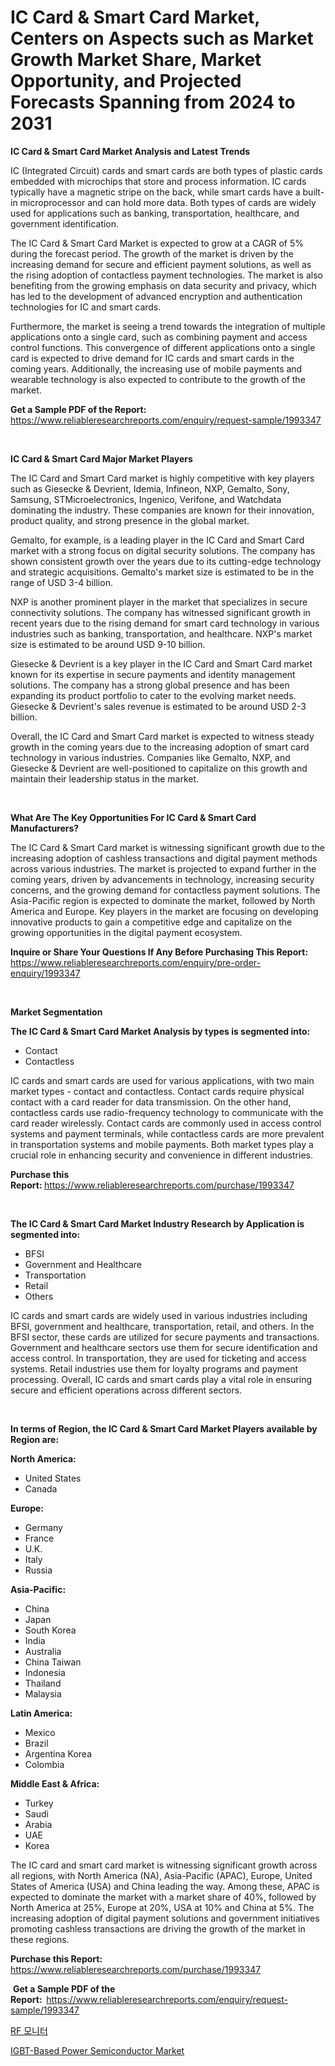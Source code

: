 <p><h1>IC Card & Smart Card Market, Centers on Aspects such as Market Growth Market Share, Market Opportunity, and Projected Forecasts Spanning from 2024 to 2031</h1></p><p><strong>IC Card & Smart Card Market Analysis and Latest Trends</strong></p>
<p><p>IC (Integrated Circuit) cards and smart cards are both types of plastic cards embedded with microchips that store and process information. IC cards typically have a magnetic stripe on the back, while smart cards have a built-in microprocessor and can hold more data. Both types of cards are widely used for applications such as banking, transportation, healthcare, and government identification.</p><p>The IC Card & Smart Card Market is expected to grow at a CAGR of 5% during the forecast period. The growth of the market is driven by the increasing demand for secure and efficient payment solutions, as well as the rising adoption of contactless payment technologies. The market is also benefiting from the growing emphasis on data security and privacy, which has led to the development of advanced encryption and authentication technologies for IC and smart cards.</p><p>Furthermore, the market is seeing a trend towards the integration of multiple applications onto a single card, such as combining payment and access control functions. This convergence of different applications onto a single card is expected to drive demand for IC cards and smart cards in the coming years. Additionally, the increasing use of mobile payments and wearable technology is also expected to contribute to the growth of the market.</p></p>
<p><strong>Get a Sample PDF of the Report:&nbsp;</strong> <a href="https://www.reliableresearchreports.com/enquiry/request-sample/1993347">https://www.reliableresearchreports.com/enquiry/request-sample/1993347</a></p>
<p>&nbsp;</p>
<p><strong>IC Card & Smart Card Major Market Players</strong></p>
<p><p>The IC Card and Smart Card market is highly competitive with key players such as Giesecke & Devrient, Idemia, Infineon, NXP, Gemalto, Sony, Samsung, STMicroelectronics, Ingenico, Verifone, and Watchdata dominating the industry. These companies are known for their innovation, product quality, and strong presence in the global market.</p><p>Gemalto, for example, is a leading player in the IC Card and Smart Card market with a strong focus on digital security solutions. The company has shown consistent growth over the years due to its cutting-edge technology and strategic acquisitions. Gemalto's market size is estimated to be in the range of USD 3-4 billion.</p><p>NXP is another prominent player in the market that specializes in secure connectivity solutions. The company has witnessed significant growth in recent years due to the rising demand for smart card technology in various industries such as banking, transportation, and healthcare. NXP's market size is estimated to be around USD 9-10 billion.</p><p>Giesecke & Devrient is a key player in the IC Card and Smart Card market known for its expertise in secure payments and identity management solutions. The company has a strong global presence and has been expanding its product portfolio to cater to the evolving market needs. Giesecke & Devrient's sales revenue is estimated to be around USD 2-3 billion.</p><p>Overall, the IC Card and Smart Card market is expected to witness steady growth in the coming years due to the increasing adoption of smart card technology in various industries. Companies like Gemalto, NXP, and Giesecke & Devrient are well-positioned to capitalize on this growth and maintain their leadership status in the market.</p></p>
<p>&nbsp;</p>
<p><strong>What Are The Key Opportunities For IC Card & Smart Card Manufacturers?</strong></p>
<p><p>The IC Card & Smart Card market is witnessing significant growth due to the increasing adoption of cashless transactions and digital payment methods across various industries. The market is projected to expand further in the coming years, driven by advancements in technology, increasing security concerns, and the growing demand for contactless payment solutions. The Asia-Pacific region is expected to dominate the market, followed by North America and Europe. Key players in the market are focusing on developing innovative products to gain a competitive edge and capitalize on the growing opportunities in the digital payment ecosystem.</p></p>
<p><strong>Inquire or Share Your Questions If Any Before Purchasing This Report:</strong> <a href="https://www.reliableresearchreports.com/enquiry/pre-order-enquiry/1993347">https://www.reliableresearchreports.com/enquiry/pre-order-enquiry/1993347</a></p>
<p>&nbsp;</p>
<p><strong>Market Segmentation</strong></p>
<p><strong>The IC Card & Smart Card Market Analysis by types is segmented into:</strong></p>
<p><ul><li>Contact</li><li>Contactless</li></ul></p>
<p><p>IC cards and smart cards are used for various applications, with two main market types - contact and contactless. Contact cards require physical contact with a card reader for data transmission. On the other hand, contactless cards use radio-frequency technology to communicate with the card reader wirelessly. Contact cards are commonly used in access control systems and payment terminals, while contactless cards are more prevalent in transportation systems and mobile payments. Both market types play a crucial role in enhancing security and convenience in different industries.</p></p>
<p><strong>Purchase this Report:&nbsp;</strong><a href="https://www.reliableresearchreports.com/purchase/1993347">https://www.reliableresearchreports.com/purchase/1993347</a></p>
<p>&nbsp;</p>
<p><strong>The IC Card & Smart Card Market Industry Research by Application is segmented into:</strong></p>
<p><ul><li>BFSI</li><li>Government and Healthcare</li><li>Transportation</li><li>Retail</li><li>Others</li></ul></p>
<p><p>IC cards and smart cards are widely used in various industries including BFSI, government and healthcare, transportation, retail, and others. In the BFSI sector, these cards are utilized for secure payments and transactions. Government and healthcare sectors use them for secure identification and access control. In transportation, they are used for ticketing and access systems. Retail industries use them for loyalty programs and payment processing. Overall, IC cards and smart cards play a vital role in ensuring secure and efficient operations across different sectors.</p></p>
<p>&nbsp;</p>
<p><strong>In terms of Region, the IC Card & Smart Card Market Players available by Region are:</strong></p>
<p>
    <p> <strong> North America: </strong>
        <ul>
            <li>United States</li>
            <li>Canada</li>
        </ul>
        </p> 
    <p> <strong> Europe: </strong>
        <ul>
            <li>Germany</li>
            <li>France</li>
            <li>U.K.</li>
            <li>Italy</li>
            <li>Russia</li>
        </ul>
        </p> 
    <p> <strong> Asia-Pacific: </strong>
        <ul>
            <li>China</li>
            <li>Japan</li>
            <li>South Korea</li>
            <li>India</li>
            <li>Australia</li>
            <li>China Taiwan</li>
            <li>Indonesia</li>
            <li>Thailand</li>
            <li>Malaysia</li>
        </ul>
        </p> 
    <p> <strong> Latin America: </strong>
        <ul>
            <li>Mexico</li>
            <li>Brazil</li>
            <li>Argentina Korea</li>
            <li>Colombia</li>
        </ul>
        </p> 
    <p> <strong> Middle East & Africa: </strong>
        <ul>
            <li>Turkey</li>
            <li>Saudi</li>
            <li>Arabia</li>
            <li>UAE</li>
            <li>Korea</li>
        </ul>
    </p>
    </p>
<p><p>The IC card and smart card market is witnessing significant growth across all regions, with North America (NA), Asia-Pacific (APAC), Europe, United States of America (USA) and China leading the way. Among these, APAC is expected to dominate the market with a market share of 40%, followed by North America at 25%, Europe at 20%, USA at 10% and China at 5%. The increasing adoption of digital payment solutions and government initiatives promoting cashless transactions are driving the growth of the market in these regions.</p></p>
<p><strong>Purchase this Report: </strong><a href="https://www.reliableresearchreports.com/purchase/1993347">https://www.reliableresearchreports.com/purchase/1993347</a></p>
<p>&nbsp;<strong>Get a Sample PDF of the Report:&nbsp;&nbsp;</strong><a href="https://www.reliableresearchreports.com/enquiry/request-sample/1993347">https://www.reliableresearchreports.com/enquiry/request-sample/1993347</a></p>
<p><strong></strong></p>
<p><p><a href="https://github.com/xvz497517413/Market-Research-Report-List-1/blob/main/995379413367.md">RF 모니터</a></p><p><a href="https://github.com/BryceTownsendr/Market-Research-Report-List-4/blob/main/igbt-based-power-semiconductor-market.md">IGBT-Based Power Semiconductor Market</a></p></p>